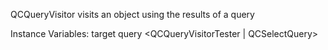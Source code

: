 QCQueryVisitor visits an object using the results of a query

Instance Variables:
	target	<Object>
	query	<QCQueryVisitorTester | QCSelectQuery>